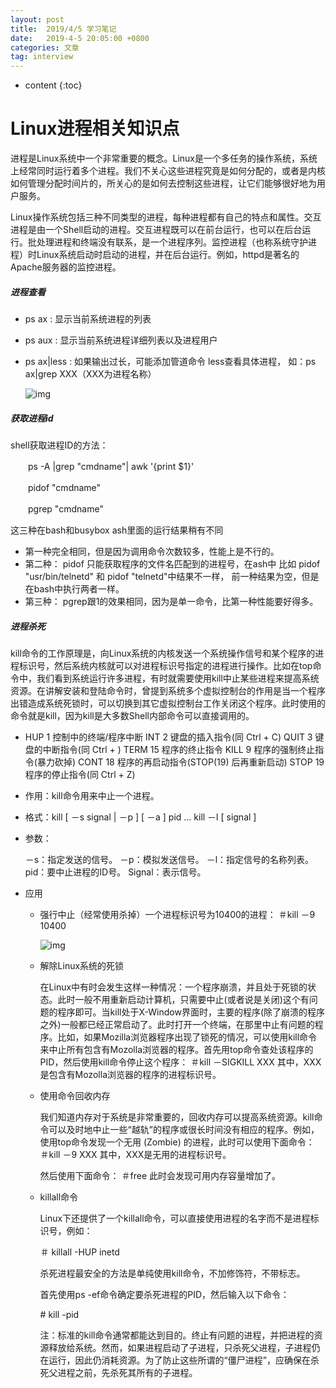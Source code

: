 ```yaml
---
layout: post
title:  2019/4/5 学习笔记
date:   2019-4-5 20:05:00 +0800
categories: 文章
tag: interview
---
```


* content
{:toc}
# Linux进程相关知识点

​        进程是Linux系统中一个非常重要的概念。Linux是一个多任务的操作系统，系统上经常同时运行着多个进程。我们不关心这些进程究竟是如何分配的，或者是内核如何管理分配时间片的，所关心的是如何去控制这些进程，让它们能够很好地为用户服务。

​        Linux操作系统包括三种不同类型的进程，每种进程都有自己的特点和属性。交互进程是由一个Shell启动的进程。交互进程既可以在前台运行，也可以在后台运行。批处理进程和终端没有联系，是一个进程序列。监控进程（也称系统守护进程）时Linux系统启动时启动的进程，并在后台运行。例如，httpd是著名的Apache服务器的监控进程。  

##### 进程查看

- ps ax : 显示当前系统进程的列表

- ps aux : 显示当前系统进程详细列表以及进程用户

- ps ax|less : 如果输出过长，可能添加管道命令 less查看具体进程， 如：ps ax|grep XXX（XXX为进程名称）

  ![img](https://wx1.sinaimg.cn/mw1024/0066mMjily1g1s4gaqnwej30iu02kjr5.jpg)

##### 获取进程id

shell获取进程ID的方法：

　　ps -A |grep "cmdname"| awk '{print $1}'

　　pidof "cmdname"

　　pgrep "cmdname"

这三种在bash和busybox ash里面的运行结果稍有不同

- 第一种完全相同，但是因为调用命令次数较多，性能上是不行的。
- 第二种： pidof 只能获取程序的文件名匹配到的进程号，在ash中 比如 pidof "usr/bin/telnetd" 和 pidof "telnetd"中结果不一样， 前一种结果为空，但是在bash中执行两者一样。
- 第三种： pgrep跟1的效果相同，因为是单一命令，比第一种性能要好得多。

##### 进程杀死

kill命令的工作原理是，向Linux系统的内核发送一个系统操作信号和某个程序的进程标识号，然后系统内核就可以对进程标识号指定的进程进行操作。比如在top命令中，我们看到系统运行许多进程，有时就需要使用kill中止某些进程来提高系统资源。在讲解安装和登陆命令时，曾提到系统多个虚拟控制台的作用是当一个程序出错造成系统死锁时，可以切换到其它虚拟控制台工作关闭这个程序。此时使用的命令就是kill，因为kill是大多数Shell内部命令可以直接调用的。

- HUP 1 控制中的终端/程序中断 
  INT 2 键盘的插入指令(同 Ctrl + C) 
  QUIT 3 键盘的中断指令(同 Ctrl + \) 
  TERM 15 程序的终止指令 
  KILL 9 程序的强制终止指令(暴力砍掉) 
  CONT 18 程序的再启动指令(STOP(19) 后再重新启动) 
  STOP 19 程序的停止指令(同 Ctrl + Z)

- 作用：kill命令用来中止一个进程。

- 格式：kill [ －s signal | －p ] [ －a ] pid ... 
             kill －l [ signal ] 

- 参数：

  －s：指定发送的信号。 
  －p：模拟发送信号。 
  －l：指定信号的名称列表。 
  pid：要中止进程的ID号。 
  Signal：表示信号。

- 应用

  - 强行中止（经常使用杀掉）一个进程标识号为10400的进程： 
    ＃kill －9 10400   

    ![img](https://wx3.sinaimg.cn/mw1024/0066mMjily1g1s4garfx4j30ia03tq2p.jpg)

  - 解除Linux系统的死锁 

    在Linux中有时会发生这样一种情况：一个程序崩溃，并且处于死锁的状态。此时一般不用重新启动计算机，只需要中止(或者说是关闭)这个有问题的程序即可。当kill处于X-Window界面时，主要的程序(除了崩溃的程序之外)一般都已经正常启动了。此时打开一个终端，在那里中止有问题的程序。比如，如果Mozilla浏览器程序出现了锁死的情况，可以使用kill命令来中止所有包含有Mozolla浏览器的程序。首先用top命令查处该程序的 PID，然后使用kill命令停止这个程序： 
    ＃kill －SIGKILL XXX 
    其中，XXX是包含有Mozolla浏览器的程序的进程标识号。 

  - 使用命令回收内存

    我们知道内存对于系统是非常重要的，回收内存可以提高系统资源。kill命令可以及时地中止一些“越轨”的程序或很长时间没有相应的程序。例如，使用top命令发现一个无用 (Zombie) 的进程，此时可以使用下面命令： 
    ＃kill －9 XXX 
    其中，XXX是无用的进程标识号。 

    然后使用下面命令： 
    ＃free 
    此时会发现可用内存容量增加了。

  - killall命令

    Linux下还提供了一个killall命令，可以直接使用进程的名字而不是进程标识号，例如：

    ＃ killall -HUP inetd 

    杀死进程最安全的方法是单纯使用kill命令，不加修饰符，不带标志。 

      首先使用ps -ef命令确定要杀死进程的PID，然后输入以下命令： 

    \# kill -pid   

    注：标准的kill命令通常都能达到目的。终止有问题的进程，并把进程的资源释放给系统。然而，如果进程启动了子进程，只杀死父进程，子进程仍在运行，因此仍消耗资源。为了防止这些所谓的“僵尸进程”，应确保在杀死父进程之前，先杀死其所有的子进程。


